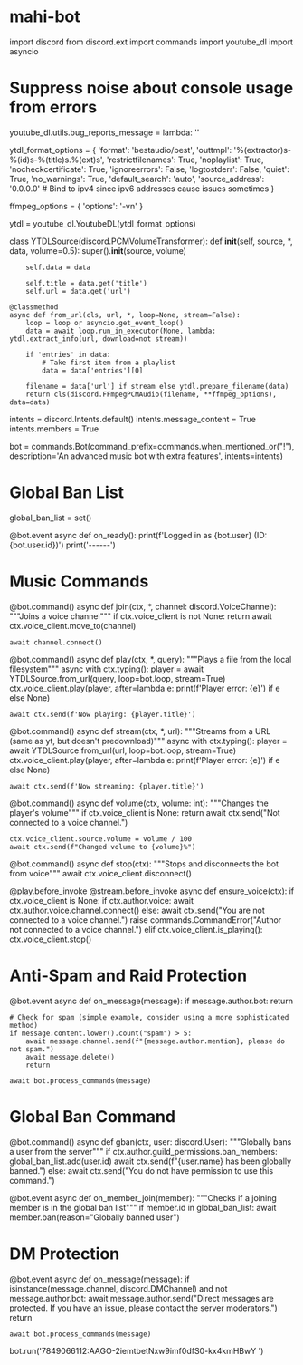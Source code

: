 # mahi-bot
import discord
from discord.ext import commands
import youtube_dl
import asyncio

# Suppress noise about console usage from errors
youtube_dl.utils.bug_reports_message = lambda: ''

ytdl_format_options = {
    'format': 'bestaudio/best',
    'outtmpl': '%(extractor)s-%(id)s-%(title)s.%(ext)s',
    'restrictfilenames': True,
    'noplaylist': True,
    'nocheckcertificate': True,
    'ignoreerrors': False,
    'logtostderr': False,
    'quiet': True,
    'no_warnings': True,
    'default_search': 'auto',
    'source_address': '0.0.0.0'  # Bind to ipv4 since ipv6 addresses cause issues sometimes
}

ffmpeg_options = {
    'options': '-vn'
}

ytdl = youtube_dl.YoutubeDL(ytdl_format_options)

class YTDLSource(discord.PCMVolumeTransformer):
    def __init__(self, source, *, data, volume=0.5):
        super().__init__(source, volume)

        self.data = data

        self.title = data.get('title')
        self.url = data.get('url')

    @classmethod
    async def from_url(cls, url, *, loop=None, stream=False):
        loop = loop or asyncio.get_event_loop()
        data = await loop.run_in_executor(None, lambda: ytdl.extract_info(url, download=not stream))

        if 'entries' in data:
            # Take first item from a playlist
            data = data['entries'][0]

        filename = data['url'] if stream else ytdl.prepare_filename(data)
        return cls(discord.FFmpegPCMAudio(filename, **ffmpeg_options), data=data)

intents = discord.Intents.default()
intents.message_content = True
intents.members = True

bot = commands.Bot(command_prefix=commands.when_mentioned_or("!"), description='An advanced music bot with extra features', intents=intents)

# Global Ban List
global_ban_list = set()

@bot.event
async def on_ready():
    print(f'Logged in as {bot.user} (ID: {bot.user.id})')
    print('------')

# Music Commands
@bot.command()
async def join(ctx, *, channel: discord.VoiceChannel):
    """Joins a voice channel"""
    if ctx.voice_client is not None:
        return await ctx.voice_client.move_to(channel)

    await channel.connect()

@bot.command()
async def play(ctx, *, query):
    """Plays a file from the local filesystem"""
    async with ctx.typing():
        player = await YTDLSource.from_url(query, loop=bot.loop, stream=True)
        ctx.voice_client.play(player, after=lambda e: print(f'Player error: {e}') if e else None)

    await ctx.send(f'Now playing: {player.title}')

@bot.command()
async def stream(ctx, *, url):
    """Streams from a URL (same as yt, but doesn't predownload)"""
    async with ctx.typing():
        player = await YTDLSource.from_url(url, loop=bot.loop, stream=True)
        ctx.voice_client.play(player, after=lambda e: print(f'Player error: {e}') if e else None)

    await ctx.send(f'Now streaming: {player.title}')

@bot.command()
async def volume(ctx, volume: int):
    """Changes the player's volume"""
    if ctx.voice_client is None:
        return await ctx.send("Not connected to a voice channel.")

    ctx.voice_client.source.volume = volume / 100
    await ctx.send(f"Changed volume to {volume}%")

@bot.command()
async def stop(ctx):
    """Stops and disconnects the bot from voice"""
    await ctx.voice_client.disconnect()

@play.before_invoke
@stream.before_invoke
async def ensure_voice(ctx):
    if ctx.voice_client is None:
        if ctx.author.voice:
            await ctx.author.voice.channel.connect()
        else:
            await ctx.send("You are not connected to a voice channel.")
            raise commands.CommandError("Author not connected to a voice channel.")
    elif ctx.voice_client.is_playing():
        ctx.voice_client.stop()

# Anti-Spam and Raid Protection
@bot.event
async def on_message(message):
    if message.author.bot:
        return

    # Check for spam (simple example, consider using a more sophisticated method)
    if message.content.lower().count("spam") > 5:
        await message.channel.send(f"{message.author.mention}, please do not spam.")
        await message.delete()
        return

    await bot.process_commands(message)

# Global Ban Command
@bot.command()
async def gban(ctx, user: discord.User):
    """Globally bans a user from the server"""
    if ctx.author.guild_permissions.ban_members:
        global_ban_list.add(user.id)
        await ctx.send(f"{user.name} has been globally banned.")
    else:
        await ctx.send("You do not have permission to use this command.")

@bot.event
async def on_member_join(member):
    """Checks if a joining member is in the global ban list"""
    if member.id in global_ban_list:
        await member.ban(reason="Globally banned user")

# DM Protection
@bot.event
async def on_message(message):
    if isinstance(message.channel, discord.DMChannel) and not message.author.bot:
        await message.author.send("Direct messages are protected. If you have an issue, please contact the server moderators.")
        return

    await bot.process_commands(message)

bot.run('7849066112:AAGO-2iemtbetNxw9imf0dfS0-kx4kmHBwY
')
